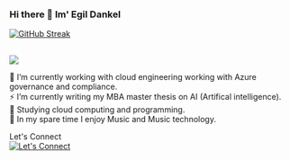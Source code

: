 ### Hi there 👋 Im' Egil Dankel 

<!--
**EgilDankel/egildankel** is a ✨ _special_ ✨ repository because its `README.md` (this file) appears on your GitHub profile.

- 🔭 I’m currently working on ...
- 🌱 I’m currently learning ...
- 👯 I’m looking to collaborate on ...
- 🤔 I’m looking for help with ...
- 💬 Ask me about ...
- 📫 How to reach me: ...
- 😄 Pronouns: ...
- ⚡ Fun fact: ...

-->
[![GitHub Streak](https://github-readme-streak-stats.herokuapp.com/?user=egildankel&theme=github-dark)](https://git.io/streak-stats)
##
![](https://komarev.com/ghpvc/?username=philippaffolter)

🔭 I’m currently working with cloud engineering working with Azure governance and compliance. <br>
⚡ I’m currently writing my MBA master thesis on AI (Artifical intelligence). <br>
🌱 Studying cloud computing and programming. <br>
👯 In my spare time I enjoy Music and Music technology. <br> 



Let's Connect<br>
[![Let's Connect](https://img.shields.io/badge/LinkedIn-0077B5?style=for-the-badge&logo=linkedin&logoColor=white)](https://www.linkedin.com/in/egildankel/)

              
